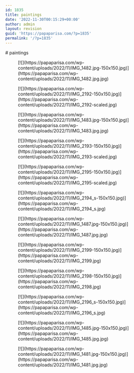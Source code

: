 ```yaml
---
id: 1835
title: paintings
date: '2022-11-30T00:15:29+00:00'
author: admin
layout: revision
guid: 'https://papaparisa.com/?p=1835'
permalink: '/?p=1835'
---
```


<style>/*! elementor - v3.8.1 - 13-11-2022 */
.elementor-column .elementor-spacer-inner{height:var(--spacer-size)}.e-con{--container-widget-width:100%}.e-con-inner>.elementor-widget-spacer,.e-con>.elementor-widget-spacer{width:var(--container-widget-width,var(--spacer-size));-ms-flex-item-align:stretch;align-self:stretch;-ms-flex-negative:0;flex-shrink:0}.e-con-inner>.elementor-widget-spacer>.elementor-widget-container,.e-con-inner>.elementor-widget-spacer>.elementor-widget-container>.elementor-spacer,.e-con>.elementor-widget-spacer>.elementor-widget-container,.e-con>.elementor-widget-spacer>.elementor-widget-container>.elementor-spacer{height:100%}.e-con-inner>.elementor-widget-spacer>.elementor-widget-container>.elementor-spacer>.elementor-spacer-inner,.e-con>.elementor-widget-spacer>.elementor-widget-container>.elementor-spacer>.elementor-spacer-inner{height:var(--container-widget-height,var(--spacer-size))}</style><style>/*! elementor - v3.8.1 - 13-11-2022 */
.elementor-heading-title{padding:0;margin:0;line-height:1}.elementor-widget-heading .elementor-heading-title[class*=elementor-size-]>a{color:inherit;font-size:inherit;line-height:inherit}.elementor-widget-heading .elementor-heading-title.elementor-size-small{font-size:15px}.elementor-widget-heading .elementor-heading-title.elementor-size-medium{font-size:19px}.elementor-widget-heading .elementor-heading-title.elementor-size-large{font-size:29px}.elementor-widget-heading .elementor-heading-title.elementor-size-xl{font-size:39px}.elementor-widget-heading .elementor-heading-title.elementor-size-xxl{font-size:59px}</style></head><body># paintings

<style>/*! elementor - v3.8.1 - 13-11-2022 */
.elementor-image-gallery .gallery-item{display:inline-block;text-align:center;vertical-align:top;width:100%;max-width:100%;margin:0 auto}.elementor-image-gallery .gallery-item img{margin:0 auto}.elementor-image-gallery .gallery-item .gallery-caption{margin:0}.elementor-image-gallery figure img{display:block}.elementor-image-gallery figure figcaption{width:100%}.gallery-spacing-custom .elementor-image-gallery .gallery-icon{padding:0}@media (min-width:768px){.elementor-image-gallery .gallery-columns-2 .gallery-item{max-width:50%}.elementor-image-gallery .gallery-columns-3 .gallery-item{max-width:33.33%}.elementor-image-gallery .gallery-columns-4 .gallery-item{max-width:25%}.elementor-image-gallery .gallery-columns-5 .gallery-item{max-width:20%}.elementor-image-gallery .gallery-columns-6 .gallery-item{max-width:16.666%}.elementor-image-gallery .gallery-columns-7 .gallery-item{max-width:14.28%}.elementor-image-gallery .gallery-columns-8 .gallery-item{max-width:12.5%}.elementor-image-gallery .gallery-columns-9 .gallery-item{max-width:11.11%}.elementor-image-gallery .gallery-columns-10 .gallery-item{max-width:10%}}@media (min-width:480px) and (max-width:767px){.elementor-image-gallery .gallery.gallery-columns-2 .gallery-item,.elementor-image-gallery .gallery.gallery-columns-3 .gallery-item,.elementor-image-gallery .gallery.gallery-columns-4 .gallery-item,.elementor-image-gallery .gallery.gallery-columns-5 .gallery-item,.elementor-image-gallery .gallery.gallery-columns-6 .gallery-item,.elementor-image-gallery .gallery.gallery-columns-7 .gallery-item,.elementor-image-gallery .gallery.gallery-columns-8 .gallery-item,.elementor-image-gallery .gallery.gallery-columns-9 .gallery-item,.elementor-image-gallery .gallery.gallery-columns-10 .gallery-item{max-width:50%}}@media (max-width:479px){.elementor-image-gallery .gallery.gallery-columns-2 .gallery-item,.elementor-image-gallery .gallery.gallery-columns-3 .gallery-item,.elementor-image-gallery .gallery.gallery-columns-4 .gallery-item,.elementor-image-gallery .gallery.gallery-columns-5 .gallery-item,.elementor-image-gallery .gallery.gallery-columns-6 .gallery-item,.elementor-image-gallery .gallery.gallery-columns-7 .gallery-item,.elementor-image-gallery .gallery.gallery-columns-8 .gallery-item,.elementor-image-gallery .gallery.gallery-columns-9 .gallery-item,.elementor-image-gallery .gallery.gallery-columns-10 .gallery-item{max-width:100%}}</style><figure class="gallery-item"> [![](https://papaparisa.com/wp-content/uploads/2022/11/IMG_1482.jpg-150x150.jpg)](https://papaparisa.com/wp-content/uploads/2022/11/IMG_1482.jpg.jpg)  
 </figure><figure class="gallery-item"> [![](https://papaparisa.com/wp-content/uploads/2022/11/IMG_2192-150x150.jpg)](https://papaparisa.com/wp-content/uploads/2022/11/IMG_2192-scaled.jpg)  
 </figure><figure class="gallery-item"> [![](https://papaparisa.com/wp-content/uploads/2022/11/IMG_1483.jpg-150x150.jpg)](https://papaparisa.com/wp-content/uploads/2022/11/IMG_1483.jpg.jpg)  
 </figure><figure class="gallery-item"> [![](https://papaparisa.com/wp-content/uploads/2022/11/IMG_2193-150x150.jpg)](https://papaparisa.com/wp-content/uploads/2022/11/IMG_2193-scaled.jpg)  
 </figure><figure class="gallery-item"> [![](https://papaparisa.com/wp-content/uploads/2022/11/IMG_2195-150x150.jpg)](https://papaparisa.com/wp-content/uploads/2022/11/IMG_2195-scaled.jpg)  
 </figure><figure class="gallery-item"> [![](https://papaparisa.com/wp-content/uploads/2022/11/IMG_2194_s-150x150.jpg)](https://papaparisa.com/wp-content/uploads/2022/11/IMG_2194_s.jpg)  
 </figure><figure class="gallery-item"> [![](https://papaparisa.com/wp-content/uploads/2022/11/IMG_1487.jpg-150x150.jpg)](https://papaparisa.com/wp-content/uploads/2022/11/IMG_1487.jpg.jpg)  
 </figure><figure class="gallery-item"> [![](https://papaparisa.com/wp-content/uploads/2022/11/IMG_2199-150x150.jpg)](https://papaparisa.com/wp-content/uploads/2022/11/IMG_2199.jpg)  
 </figure><figure class="gallery-item"> [![](https://papaparisa.com/wp-content/uploads/2022/11/IMG_2198-150x150.jpg)](https://papaparisa.com/wp-content/uploads/2022/11/IMG_2198.jpg)  
 </figure><figure class="gallery-item"> [![](https://papaparisa.com/wp-content/uploads/2022/11/IMG_2196_s-150x150.jpg)](https://papaparisa.com/wp-content/uploads/2022/11/IMG_2196_s.jpg)  
 </figure><figure class="gallery-item"> [![](https://papaparisa.com/wp-content/uploads/2022/11/IMG_1485.jpg-150x150.jpg)](https://papaparisa.com/wp-content/uploads/2022/11/IMG_1485.jpg.jpg)  
 </figure><figure class="gallery-item"> [![](https://papaparisa.com/wp-content/uploads/2022/11/IMG_1481.jpg-150x150.jpg)](https://papaparisa.com/wp-content/uploads/2022/11/IMG_1481.jpg.jpg)  
 </figure>